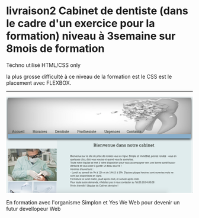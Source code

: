 # livraison2 Cabinet de dentiste (dans le cadre d'un exercice pour la formation) niveau à 3semaine sur 8mois de formation

Téchno utilisé HTML/CSS only

la plus grosse difficulté à ce niveau de la formation est le CSS est le placement avec FLEXBOX.
*****

<img src="./images/screen.png" />

En formation avec l'organisme Simplon et Yes We Web pour devenir un futur devellopeur Web
